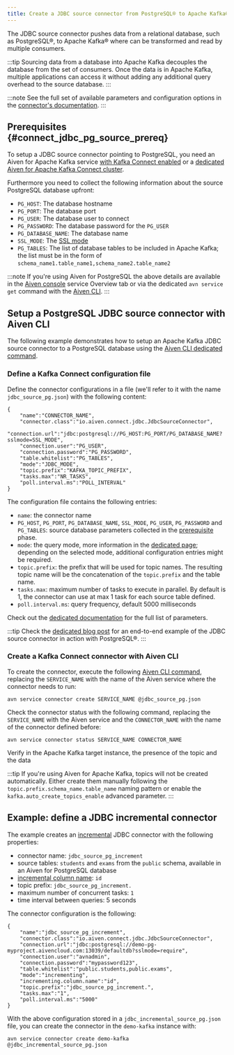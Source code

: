 ```yaml
---
title: Create a JDBC source connector from PostgreSQL® to Apache Kafka®
---
```


The JDBC source connector pushes data from a relational database, such
as PostgreSQL®, to Apache Kafka® where can be transformed and read by
multiple consumers.

:::tip
Sourcing data from a database into Apache Kafka decouples the database
from the set of consumers. Once the data is in Apache Kafka, multiple
applications can access it without adding any additional query overhead
to the source database.
:::

:::note
See the full set of available parameters and configuration
options in the [connector's
documentation](https://github.com/aiven/aiven-kafka-connect-jdbc/blob/master/docs/source-connector.md).
:::

## Prerequisites {#connect_jdbc_pg_source_prereq}

To setup a JDBC source connector pointing to PostgreSQL, you need an
Aiven for Apache Kafka service
[with Kafka Connect enabled](enable-connect) or a
[dedicated Aiven for Apache Kafka Connect cluster](/docs/products/kafka/kafka-connect/get-started#apache_kafka_connect_dedicated_cluster).

Furthermore you need to collect the following information about the
source PostgreSQL database upfront:

-   `PG_HOST`: The database hostname
-   `PG_PORT`: The database port
-   `PG_USER`: The database user to connect
-   `PG_PASSWORD`: The database password for the `PG_USER`
-   `PG_DATABASE_NAME`: The database name
-   `SSL_MODE`: The [SSL
    mode](https://www.postgresql.org/docs/current/libpq-ssl.html)
-   `PG_TABLES`: The list of database tables to be included in Apache
    Kafka; the list must be in the form of
    `schema_name1.table_name1,schema_name2.table_name2`

:::note
If you're using Aiven for PostgreSQL the above details are available in
the [Aiven console](https://console.aiven.io/) service Overview tab or
via the dedicated `avn service get` command with the
[Aiven CLI](/docs/tools/cli/service-cli#avn_service_get).
:::

## Setup a PostgreSQL JDBC source connector with Aiven CLI

The following example demonstrates how to setup an Apache Kafka JDBC
source connector to a PostgreSQL database using the
[Aiven CLI dedicated command](/docs/tools/cli/service/connector#avn_service_connector_create).

### Define a Kafka Connect configuration file

Define the connector configurations in a file (we'll refer to it with
the name `jdbc_source_pg.json`) with the following content:

```
{
    "name":"CONNECTOR_NAME",
    "connector.class":"io.aiven.connect.jdbc.JdbcSourceConnector",
    "connection.url":"jdbc:postgresql://PG_HOST:PG_PORT/PG_DATABASE_NAME?sslmode=SSL_MODE",
    "connection.user":"PG_USER",
    "connection.password":"PG_PASSWORD",
    "table.whitelist":"PG_TABLES",
    "mode":"JDBC_MODE",
    "topic.prefix":"KAFKA_TOPIC_PREFIX",
    "tasks.max":"NR_TASKS",
    "poll.interval.ms":"POLL_INTERVAL"
}
```

The configuration file contains the following entries:

-   `name`: the connector name
-   `PG_HOST`, `PG_PORT`, `PG_DATABASE_NAME`, `SSL_MODE`, `PG_USER`,
    `PG_PASSWORD` and `PG_TABLES`: source database parameters collected
    in the
    [prerequisite](/docs/products/kafka/kafka-connect/howto/jdbc-source-connector-pg#connect_jdbc_pg_source_prereq) phase.
-   `mode`: the query mode, more information in the
    [dedicated page](../concepts/jdbc-source-modes); depending on the selected mode, additional
    configuration entries might be required.
-   `topic.prefix`: the prefix that will be used for topic names. The
    resulting topic name will be the concatenation of the `topic.prefix`
    and the table name.
-   `tasks.max`: maximum number of tasks to execute in parallel. By
    default is 1, the connector can use at max 1 task for each source
    table defined.
-   `poll.interval.ms`: query frequency, default 5000 milliseconds

Check out the [dedicated
documentation](https://github.com/aiven/jdbc-connector-for-apache-kafka/blob/master/docs/source-connector-config-options.rst)
for the full list of parameters.

:::tip
Check the [dedicated blog
post](https://aiven.io/blog/using-kafka-connect-jdbc-source-a-postgresql-example)
for an end-to-end example of the JDBC source connector in action with
PostgreSQL®.
:::

### Create a Kafka Connect connector with Aiven CLI

To create the connector, execute the following
[Aiven CLI command](/docs/tools/cli/service/connector#avn_service_connector_create), replacing the `SERVICE_NAME` with the name of the Aiven
service where the connector needs to run:

```
avn service connector create SERVICE_NAME @jdbc_source_pg.json
```

Check the connector status with the following command, replacing the
`SERVICE_NAME` with the Aiven service and the `CONNECTOR_NAME` with the
name of the connector defined before:

```
avn service connector status SERVICE_NAME CONNECTOR_NAME
```

Verify in the Apache Kafka target instance, the presence of the topic
and the data

:::tip
If you're using Aiven for Apache Kafka, topics will not be created
automatically. Either create them manually following the
`topic.prefix.schema_name.table_name` naming pattern or enable the
`kafka.auto_create_topics_enable` advanced parameter.
:::

## Example: define a JDBC incremental connector

The example creates an
[incremental](../concepts/jdbc-source-modes) JDBC connector with the following properties:

-   connector name: `jdbc_source_pg_increment`
-   source tables: `students` and `exams` from the `public` schema,
    available in an Aiven for PostgreSQL database
-   [incremental column name](../concepts/jdbc-source-modes): `id`
-   topic prefix: `jdbc_source_pg_increment.`
-   maximum number of concurrent tasks: `1`
-   time interval between queries: 5 seconds

The connector configuration is the following:

```
{
    "name":"jdbc_source_pg_increment",
    "connector.class":"io.aiven.connect.jdbc.JdbcSourceConnector",
    "connection.url":"jdbc:postgresql://demo-pg-myproject.aivencloud.com:13039/defaultdb?sslmode=require",
    "connection.user":"avnadmin",
    "connection.password":"mypassword123",
    "table.whitelist":"public.students,public.exams",
    "mode":"incrementing",
    "incrementing.column.name":"id",
    "topic.prefix":"jdbc_source_pg_increment.",
    "tasks.max":"1",
    "poll.interval.ms":"5000"
}
```

With the above configuration stored in a
`jdbc_incremental_source_pg.json` file, you can create the connector in
the `demo-kafka` instance with:

```
avn service connector create demo-kafka @jdbc_incremental_source_pg.json
```
